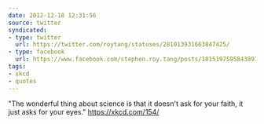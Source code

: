 ```yaml
---
date: 2012-12-18 12:31:56
source: twitter
syndicated:
- type: twitter
  url: https://twitter.com/roytang/statuses/281013931663847425/
- type: facebook
  url: https://www.facebook.com/stephen.roy.tang/posts/10151975958438912
tags:
- xkcd
- quotes
---
```


"The wonderful thing about science is that it doesn't ask for your faith, it just asks for your eyes." https://xkcd.com/154/